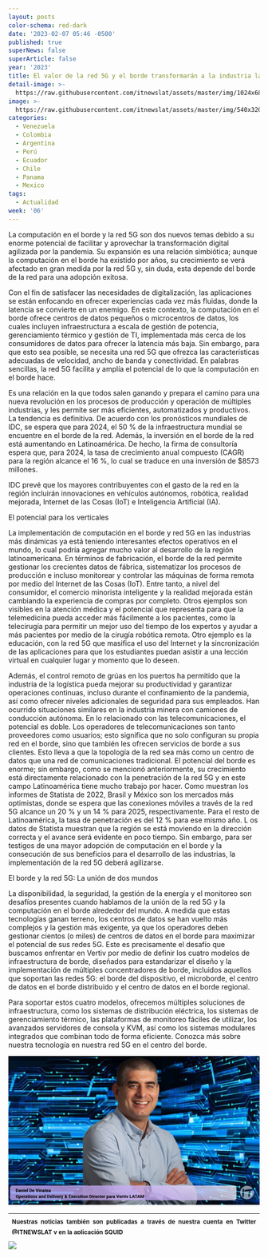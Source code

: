 ```yaml
---
layout: posts
color-schema: red-dark
date: '2023-02-07 05:46 -0500'
published: true
superNews: false
superArticle: false
year: '2023'
title: El valor de la red 5G y el borde transformarán a la industria latinoamericana
detail-image: >-
  https://raw.githubusercontent.com/itnewslat/assets/master/img/1024x680/Daniel-De-Vinatea-g.jpg
image: >-
  https://raw.githubusercontent.com/itnewslat/assets/master/img/540x320/Daniel-De-Vinatea-p.jpg
categories:
  - Venezuela
  - Colombia
  - Argentina
  - Perú
  - Ecuador
  - Chile
  - Panama
  - Mexico
tags:
  - Actualidad
week: '06'
---
```

La computación en el borde y la red 5G son dos nuevos temas debido a su enorme potencial de facilitar y aprovechar la transformación digital agilizada por la pandemia. Su expansión es una relación simbiótica; aunque la computación en el borde ha existido por años, su crecimiento se verá afectado en gran medida por la red 5G y, sin duda, esta depende del borde de la red para una adopción exitosa.

Con el fin de satisfacer las necesidades de digitalización, las aplicaciones se están enfocando en ofrecer experiencias cada vez más fluidas, donde la latencia se convierte en un enemigo. En este contexto, la computación en el borde ofrece centros de datos pequeños o microcentros de datos, los cuales incluyen infraestructura a escala de gestión de potencia, gerenciamiento térmico y gestión de TI, implementada más cerca de los consumidores de datos para ofrecer la latencia más baja. Sin embargo, para que esto sea posible, se necesita una red 5G que ofrezca las características adecuadas de velocidad, ancho de banda y conectividad. En palabras sencillas, la red 5G facilita y amplía el potencial de lo que la computación en el borde hace.

Es una relación en la que todos salen ganando y prepara el camino para una nueva revolución en los procesos de producción y operación de múltiples industrias, y les permite ser más eficientes, automatizados y productivos.
La tendencia es definitiva. De acuerdo con los pronósticos mundiales de IDC, se espera que para 2024, el 50 % de la infraestructura mundial se encuentre en el borde de la red. Además, la inversión en el borde de la red está aumentando en Latinoamérica. De hecho, la firma de consultoría espera que, para 2024, la tasa de crecimiento anual compuesto (CAGR) para la región alcance el 16 %, lo cual se traduce en una inversión de $8573 millones.

IDC prevé que los mayores contribuyentes con el gasto de la red en la región incluirán innovaciones en vehículos autónomos, robótica, realidad mejorada, Internet de las Cosas (IoT) e Inteligencia Artificial (IA).

El potencial para los verticales

La implementación de computación en el borde y red 5G en las industrias más dinámicas ya está teniendo interesantes efectos operativos en el mundo, lo cual podría agregar mucho valor al desarrollo de la región latinoamericana.
En términos de fabricación, el borde de la red permite gestionar los crecientes datos de fábrica, sistematizar los procesos de producción e incluso monitorear y controlar las máquinas de forma remota por medio del Internet de las Cosas (IoT). Entre tanto, a nivel del consumidor, el comercio minorista inteligente y la realidad mejorada están cambiando la experiencia de compras por completo.
Otros ejemplos son visibles en la atención médica y el potencial que representa para que la telemedicina pueda acceder más fácilmente a los pacientes, como la telecirugía para permitir un mejor uso del tiempo de los expertos y ayudar a más pacientes por medio de la cirugía robótica remota. Otro ejemplo es la educación, con la red 5G que masifica el uso del Internet y la sincronización de las aplicaciones para que los estudiantes puedan asistir a una lección virtual en cualquier lugar y momento que lo deseen.

Además, el control remoto de grúas en los puertos ha permitido que la industria de la logística pueda mejorar su productividad y garantizar operaciones continuas, incluso durante el confinamiento de la pandemia, así como ofrecer niveles adicionales de seguridad para sus empleados. Han ocurrido situaciones similares en la industria minera con camiones de conducción autónoma.
En lo relacionado con las telecomunicaciones, el potencial es doble. Los operadores de telecomunicaciones son tanto proveedores como usuarios; esto significa que no solo configuran su propia red en el borde, sino que también les ofrecen servicios de borde a sus clientes. Esto lleva a que la topología de la red sea más como un centro de datos que una red de comunicaciones tradicional.
El potencial del borde es enorme; sin embargo, como se mencionó anteriormente, su crecimiento está directamente relacionado con la penetración de la red 5G y en este campo Latinoamérica tiene mucho trabajo por hacer.
Como muestran los informes de Statista de 2022, Brasil y México son los mercados más optimistas, donde se espera que las conexiones móviles a través de la red 5G alcance un 20 % y un 14 % para 2025, respectivamente. Para el resto de Latinoamérica, la tasa de penetración es del 12 % para ese mismo año.
L
os datos de Statista muestran que la región se está moviendo en la dirección correcta y el avance será evidente en poco tiempo. Sin embargo, para ser testigos de una mayor adopción de computación en el borde y la consecución de sus beneficios para el desarrollo de las industrias, la implementación de la red 5G deberá agilizarse.

El borde y la red 5G: La unión de dos mundos

La disponibilidad, la seguridad, la gestión de la energía y el monitoreo son desafíos presentes cuando hablamos de la unión de la red 5G y la computación en el borde alrededor del mundo. A medida que estas tecnologías ganan terreno, los centros de datos se han vuelto más complejos y la gestión más exigente, ya que los operadores deben gestionar cientos (o miles) de centros de datos en el borde para maximizar el potencial de sus redes 5G.
Este es precisamente el desafío que buscamos enfrentar en Vertiv por medio de definir los cuatro modelos de infraestructura de borde, diseñados para estandarizar el diseño y la implementación de múltiples concentradores de borde, incluidos aquellos que soportan las redes 5G: el borde del dispositivo, el microborde, el centro de datos en el borde distribuido y el centro de datos en el borde regional.

Para soportar estos cuatro modelos, ofrecemos múltiples soluciones de infraestructura, como los sistemas de distribución eléctrica, los sistemas de gerenciamiento térmico, las plataformas de monitoreo fáciles de utilizar, los avanzados servidores de consola y KVM, así como los sistemas modulares integrados que combinan todo de forma eficiente. Conozca más sobre nuestra tecnología en nuestra red 5G en el centro del borde.  


![](https://raw.githubusercontent.com/itnewslat/assets/master/img/540x320/Daniel-De-Vinatea-p.jpg)

<table style="height: 42px;" width="569">
<tbody>
<tr>
<td style="text-align: justify;"><sub><strong>Nuestras noticias también son publicadas a través de nuestra cuenta en Twitter <a href="https://twitter.com/itnewslat?lang=es">@ITNEWSLAT</a> y en la aplicación <a href="https://squidapp.co/en/">SQUID</a></strong></sub></td>
</tr>
</tbody>
</table>

<img src="https://tracker.metricool.com/c3po.jpg?hash=56f88a41e39ab42c063cc51676587a04"/>